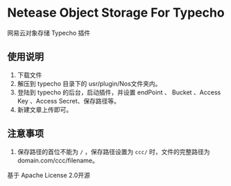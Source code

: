 # Netease Object Storage For Typecho

网易云对象存储 Typecho 插件

## 使用说明
1. 下载文件
2. 解压到 typecho 目录下的 usr/plugin/Nos文件夹内。
3. 登陆到 typecho 的后台，启动插件，并设置 endPoint 、 Bucket 、Access Key 、Access Secret、保存路径等。
4. 新建文章上传即可。

## 注意事项
1. 保存路径的首位不能为 `/` ，保存路径设置为 `ccc/` 时，文件的完整路径为 domain.com/ccc/filename。

基于 Apache License 2.0开源
